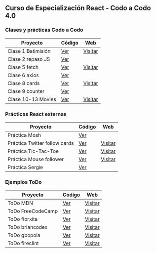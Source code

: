 ## Curso de Especialización React - Codo a Codo 4.0

### Clases y prácticas Codo a Codo

| Proyecto               | Código                                                           | Web                                                        |
| ---------------------- | ---------------------------------------------------------------- | ---------------------------------------------------------- |
| Clase 1 Batimisión     | [Ver](https://github.com/romanrios/cac-react/tree/main/clase_01) | [Visitar](https://romanrios.github.io/cac-react/clase_01/) |
| Clase 2 repaso JS   | [Ver](https://github.com/romanrios/cac-react/tree/main/clase_02) |                                                            |
| Clase 5 fetch | [Ver](https://github.com/romanrios/cac-react/tree/main/clase_05) | [Visitar](https://romanrios.github.io/cac-react/clase_05)  |
| Clase 6 axios | [Ver](https://github.com/romanrios/cac-react/tree/main/clase_06) |        
| Clase 8 cards | [Ver](https://github.com/romanrios/cac-react/tree/main/clase_08) | [Visitar](https://romanrios.github.io/cac-react/clase_08/dist)  | 
| Clase 9 counter | [Ver](https://github.com/romanrios/cac-react/tree/main/clase_09) |  | 
| Clase 10-13 Movies | [Ver](https://github.com/romanrios/cac-react/tree/main/clase_10) | [Visitar](https://romanrios.github.io/cac-react/clase_10/dist)  | 


### Prácticas React externas

| Proyecto                      | Código                                                                       | Web                                        |
| ----------------------------- | ---------------------------------------------------------------------------- | -------------------------------------------- |
| Práctica Mosh | [Ver](https://github.com/romanrios/cac-react/tree/main/practica_mosh) |                           |
| Práctica Twitter follow cards | [Ver](https://github.com/romanrios/cac-react/tree/main/practica_midu) | [Visitar](https://romanrios.github.io/cac-react/practica_midu/dist/)  |
| Práctica Tic-Tac-Toe  | [Ver](https://github.com/romanrios/cac-react/tree/main/practica_tic-tac-toe) | [Visitar](https://romanrios.github.io/cac-react/practica_tic-tac-toe/dist/) |
| Práctica Mouse follower | [Ver](https://github.com/romanrios/cac-react/tree/main/practica_mouse-follower) | [Visitar](https://romanrios.github.io/cac-react/practica_mouse-follower/dist/) |
| Práctica Sergie  | [Ver](https://github.com/romanrios/cac-react/tree/main/practica_sergie)    |    |

### Ejemplos ToDo
| Proyecto               | Código                                                           | Web                                                        |
| ---------------------- | ---------------------------------------------------------------- | ---------------------------------------------------------- |
| ToDo MDN | [Ver](https://github.com/romanrios/cac-react/tree/main/todo-mdn) | [Visitar](https://romanrios.github.io/cac-react/todo-mdn/dist/) |
| ToDo FreeCodeCamp | [Ver](https://github.com/romanrios/cac-react/tree/main/todo-freecodecamp)    | [Visitar](https://romanrios.github.io/cac-react/todo-freecodecamp/build/) |
| ToDo florxita | [Ver](https://github.com/romanrios/cac-react/tree/main/todo-florxita) | [Visitar](https://romanrios.github.io/cac-react/todo-florxita/dist/) |
| ToDo briancodex | [Ver](https://github.com/romanrios/cac-react/tree/main/todo-briancodex) | [Visitar](https://romanrios.github.io/cac-react/todo-briancodex/dist/) |
| ToDo gbopola | [Ver](https://github.com/romanrios/cac-react/tree/main/todo-gbopola) | [Visitar](https://romanrios.github.io/cac-react/todo-gbopola/dist/) |
| ToDo fireclint | [Ver](https://github.com/romanrios/cac-react/tree/main/todo-fireclint) | [Visitar](https://romanrios.github.io/cac-react/todo-fireclint/dist/) |
